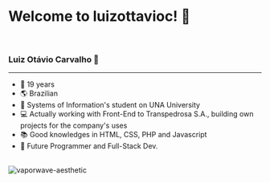 <h1> Welcome to luizottavioc! 🎉</h1>
<br>
<h3> Luiz Otávio Carvalho 📌 </h3>
<hr>

+ 🎈 19 years
+ 🌎 Brazilian <br>
+ 🏫 Systems of Information's student on UNA University <br>
+ 💻 Actually working with Front-End to Transpedrosa S.A., building own projects for the company's uses <br>
+ 📚 Good knowledges in HTML, CSS, PHP and Javascript
+ 👾 Future Programmer and Full-Stack Dev.<br><br>

![vaporwave-aesthetic](https://user-images.githubusercontent.com/89395176/134428146-d7c18075-6fd4-4cc8-a31d-14625f70b627.gif)
